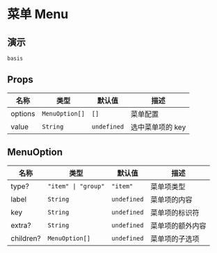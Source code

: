 # 菜单 Menu

## 演示

```demo
basis
```

## Props

| 名称    | 类型           | 默认值      | 描述             |
| ------- | -------------- | ----------- | ---------------- |
| options | `MenuOption[]` | `[]`        | 菜单配置         |
| value   | `String`       | `undefined` | 选中菜单项的 key |

## MenuOption

| 名称      | 类型                | 默认值      | 描述           |
| --------- | ------------------- | ----------- | -------------- |
| type?     | `"item" \| "group"` | `"item"`    | 菜单项类型     |
| label     | `String`            | `undefined` | 菜单项的内容   |
| key       | `String`            | `undefined` | 菜单项的标识符 |
| extra?    | `String`            | `undefined` | 菜单项的额外内容 |
| children? | `MenuOption[]`            | `undefined` | 菜单项的子选项 |
